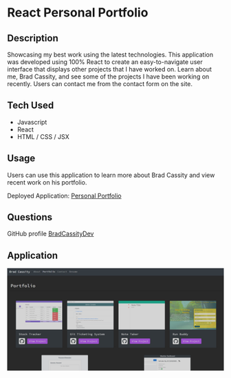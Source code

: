 # React Personal Portfolio

## Description

Showcasing my best work using the latest technologies. This application was developed using 100% React to create an easy-to-navigate user interface that displays other projects that I have worked on. Learn about me, Brad Cassity, and see some of the projects I have been working on recently. Users can contact me from the contact form on the site. 

## Tech Used
  * Javascript
  * React
  * HTML / CSS / JSX

## Usage

Users can use this application to learn more about Brad Cassity and view recent work on his portfolio.

Deployed Application: [Personal Portfolio]()

## Questions

GitHub profile [BradCassityDev](https://github.com/BradCassityDev)

## Application
![Working Project Screenshot](/app.png)